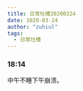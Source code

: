```yaml
---
title: 日常吐槽20200324
date: 1020-03-24
author: "zuhiul"
tags:
  - 日常吐槽
---
```


### 18:14 

中午不睡下午崩溃。
